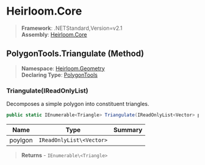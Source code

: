# Heirloom.Core

> **Framework**: .NETStandard,Version=v2.1  
> **Assembly**: [Heirloom.Core][0]

## PolygonTools.Triangulate (Method)

> **Namespace**: [Heirloom.Geometry][0]  
> **Declaring Type**: [PolygonTools][1]

### Triangulate(IReadOnlyList<Vector>)

Decomposes a simple polygon into constituent triangles.

```cs
public static IEnumerable<Triangle> Triangulate(IReadOnlyList<Vector> poylgon)
```

| Name    | Type                     | Summary |
|---------|--------------------------|---------|
| poylgon | `IReadOnlyList\<Vector>` |         |

> **Returns** - `IEnumerable\<Triangle>`

[0]: ../../../Heirloom.Core.md
[1]: ../PolygonTools.md
